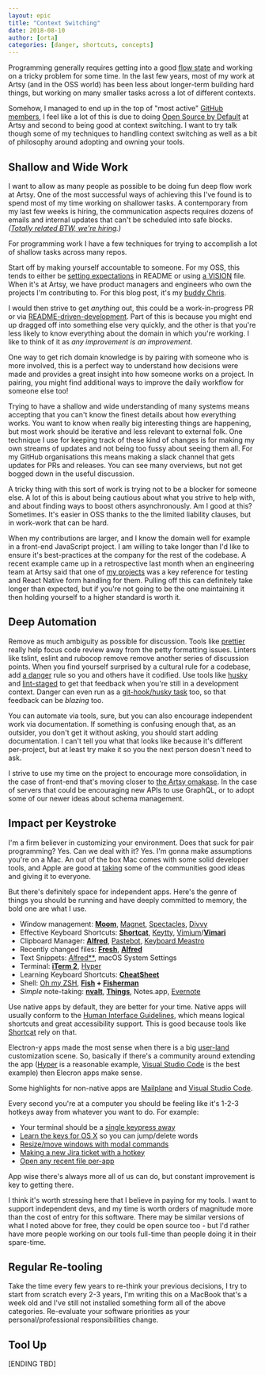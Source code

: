 ```yaml
---
layout: epic
title: "Context Switching"
date: 2018-08-10
author: [orta]
categories: [danger, shortcuts, concepts]
---
```


Programming generally requires getting into a good [flow state][flow] and working on a tricky problem for some time.
In the last few years, most of my work at Artsy (and in the OSS world) has been less about longer-term building hard
things, but working on many smaller tasks across a lot of different contexts.

Somehow, I managed to end up in the top of "most active" [GitHub members][active], I feel like a lot of this is due
to doing [Open Source by Default][ossd] at Artsy and second to being good at context switching. I want to try talk
though some of my techniques to handling context switching as well as a bit of philosophy around adopting and owning
your tools.

<!-- more -->

## Shallow and Wide Work

I want to allow as many people as possible to be doing fun deep flow work at Artsy. One of the most successful ways
of achieving this I've found is to spend most of my time working on shallower tasks. A contemporary from my last few
weeks is hiring, the communication aspects requires dozens of emails and internal updates that can't be scheduled
into safe blocks. _([Totally related BTW, we're hiring][hiring].)_

For programming work I have a few techniques for trying to accomplish a lot of shallow tasks across many repos.

Start off by making yourself accountable to someone. For my OSS, this tends to either be [setting expectations][exp]
in README or using [a VISION][vision] file. When it's at Artsy, we have product managers and engineers who own the
projects I'm contributing to. For this blog post, it's my [buddy Chris][chris].

I would then strive to get _anything_ out, this could be a work-in-progress PR or via
[README-driven-development][rdd]. Part of this is because you might end up dragged off into something else very
quickly, and the other is that you're less likely to know everything about the domain in which you're working. I
like to think of it as _any improvement is an improvement_.

One way to get rich domain knowledge is by pairing with someone who is more involved, this is a perfect way to
understand how decisions were made and provides a great insight into how someone works on a project. In pairing, you
might find additional ways to improve the daily workflow for someone else too!

Trying to have a shallow and wide understanding of many systems means accepting that you can't know the finest
details about how everything works. You want to know when really big interesting things are happening, but most work
should be iterative and less relevant to external folk. One technique I use for keeping track of these kind of
changes is for making my own streams of updates and not being too fussy about seeing them all. For my GitHub
organisations this means making a slack channel that gets updates for PRs and releases. You can see many overviews,
but not get bogged down in the useful discussion.

A tricky thing with this sort of work is trying not to be a blocker for someone else. A lot of this is about being
cautious about what you strive to help with, and about finding ways to boost others asynchronously. Am I good at
this? Sometimes. It's easier in OSS thanks to the the limited liability clauses, but in work-work that can be hard.

When my contributions are larger, and I know the domain well for example in a front-end JavaScript project. I am
willing to take longer than I'd like to ensure it's best-practices at the company for the rest of the codebase. A
recent example came up in a retrospective last month when an engineering team at Artsy said that one of [my
projects][consign] was a key reference for testing and React Native form handling for them. Pulling off this can
definitely take longer than expected, but if you're not going to be the one maintaining it then holding yourself to
a higher standard is worth it.

## Deep Automation

Remove as much ambiguity as possible for discussion. Tools like [prettier][] really help focus code review away from
the petty formatting issues. Linters like tslint, eslint and rubocop remove remove another series of discussion
points. When you find yourself surprised by a cultural rule for a codebase, add [a danger][danger] rule so you and
others have it codified. Use tools like [husky][] and [lint-staged][] to get that feedback when you're still in a
development context. Danger can even run as a [git-hook/husky task][danger-local] too, so that feedback can be
_blazing_ too.

You can automate via tools, sure, but you can also encourage independent work via documentation. If something is
confusing enough that, as an outsider, you don't get it without asking, you should start adding documentation. I
can't tell you what that looks like because it's different per-project, but at least try make it so you the next
person doesn't need to ask.

I strive to use my time on the project to encourage more consolidation, in the case of front-end that's moving
closer to [the Artsy omakase][oma]. In the case of servers that could be encouraging new APIs to use GraphQL, or to
adopt some of our newer ideas about schema management.

## Impact per Keystroke

I'm a firm believer in customizing your environment. Does that suck for pair programming? Yes. Can we deal with it?
Yes. I'm gonna make assumptions you're on a Mac. An out of the box Mac comes with some solid developer tools, and
Apple are good at [taking][sherlock] some of the communities good ideas and giving it to everyone.

But there's definitely space for independent apps. Here's the genre of things you should be running and have deeply
committed to memory, the bold one are what I use.

- Window management: [**Moom**](https://manytricks.com/moom/), [Magnet](http://magnet.crowdcafe.com),
  [Spectacles](https://www.spectacleapp.com), [Divvy](http://mizage.com/divvy/)
- Effective Keyboard Shortcuts: [**Shortcat**](https://shortcatapp.com), [Keytty](https://keytty.com),
  [Vimium](https://vimium.github.io)/[**Vimari**](https://github.com/guyht/vimari)
- Clipboard Manager: [**Alfred**](https://www.alfredapp.com), [Pastebot](https://tapbots.com/pastebot/),
  [Keyboard Meastro](http://www.keyboardmaestro.com/main/)
- Recently changed files: [**Fresh**](http://www.ironicsoftware.com/fresh/),
  [**Alfred**](http://www.ironicsoftware.com/fresh/)
- Text Snippets: [*Al*fred\*\*](https://www.alfredapp.com), macOS System Settings
- Terminal: [**iTerm 2**](https://iterm2.com), [Hyper](https://hyper.is)
- Learning Keyboard Shortcuts: [**CheatSheet**](https://www.mediaatelier.com/CheatSheet/)
- Shell: [Oh my ZSH](https://github.com/robbyrussell/oh-my-zsh), **[Fish](http://fishshell.com) +
  [Fisherman](https://fisherman.github.io)**
- _Simple_ note-taking: [**nvalt**](http://brettterpstra.com/projects/nvalt/),
  [**Things**](https://culturedcode.com/things/), Notes.app, [Evernote](https://evernote.com)

Use native apps by default, they are better for your time. Native apps will usually conform to the [Human Interface
Guidelines][hig], which means logical shortcuts and great accessibility support. This is good because tools like
[Shortcat](https://shortcatapp.com) rely on that.

Electron-y apps made the most sense when there is a big
[user-land](https://unix.stackexchange.com/questions/137820/whats-the-difference-of-the-userland-vs-the-kernel)
customization scene. So, basically if there's a community around extending the app ([Hyper](https://hyper.is) is a
reasonable example, [Visual Studio Code](https://code.visualstudio.com) is the best example) then Elecron apps make
sense.

Some highlights for non-native apps are [Mailplane](https://mailplaneapp.com) and
[Visual Studio Code](https://code.visualstudio.com).

Every second you're at a computer you should be feeling like it's 1-2-3 hotkeys away from whatever you want to do.
For example:

- Your terminal should be a [single keypress away](https://www.youtube.com/watch?v=ETskRNFeuGM)
- [Learn the keys for OS X](https://github.com/orta/keyboard_shortcuts#using-a-mac) so you can jump/delete words
- [Resize/move windows with modal commands](https://www.youtube.com/watch?v=4CRbJwOctMo)
- [Making a new Jira ticket with a hotkey](https://www.neat.io/bee/)
- [Open any recent file per-app](/images/context-switching/sketch.mov)

App wise there's always more all of us can do, but constant improvement is key to getting there.

I think it's worth stressing here that I believe in paying for my tools. I want to support independent devs, and my
time is worth orders of magnitude more than the cost of entry for this software. There may be similar versions of
what I noted above for free, they could be open source too - but I'd rather have more people working on our tools
full-time than people doing it in their spare-time.

## Regular Re-tooling

Take the time every few years to re-think your previous decisions, I try to start from scratch every 2-3 years, I'm
writing this on a MacBook that's a week old and I've still not installed something form all of the above categories.
Re-evaluate your software priorities as your personal/professional responsibilities change.

## Tool Up

[ENDING TBD]

[active]: https://gist.github.com/paulmillr/2657075
[flow]: https://en.wikipedia.org/wiki/Flow_(psychology)
[ossd]: http://artsy.github.io/series/open-source-by-default/
[hiring]: https://www.artsy.net/jobs#engineering
[exp]: https://github.com/orta/cocoapods-fix-react-native#contributing-back
[vision]: https://github.com/danger/danger-js/blob/master/VISION.md#danger-for-js
[rdd]: https://tom.preston-werner.com/2010/08/23/readme-driven-development.html
[chris]: http://artsy.github.io/author/chris/
[consign]: https://github.com/artsy/emission/tree/master/src/lib/Components/Consignments
[prettier]: https://prettier.io
[danger]: https://danger.systems
[husky]: https://github.com/typicode/husky
[lint-staged]: https://github.com/okonet/lint-staged
[danger-local]: http://danger.systems/js/tutorials/fast-feedback.html
[oma]: https://www.youtube.com/watch?v=1Z3loALSVQM
[sherlock]: http://artsy.github.io/blog/2017/02/05/Retrospective-Swift-at-Artsy/#Developer.Experience
[hig]: https://developer.apple.com/design/human-interface-guidelines/macos/overview/themes/
